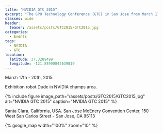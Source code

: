 ```yaml
---
title: "NVIDIA GTC 2015"
excerpt: "The GPU Technology Conference (GTC) in San Jose from March 17th to 20th, 2015"
classes: wide
header:
  teaser: /assets/posts/GTC2015/GTC2015.jpg
categories:
  - Events
tags:
  - NVIDIA
  - GTC
location:
  latitude: 37.3289499
  longitude: -121.88900842639819
---
```


March 17th - 20th, 2015

Exhibition robot Dude in NVIDIA champs area.

{% include figure image_path="/assets/posts/GTC2015/GTC2015.jpg" alt="NVIDIA GTC 2015" caption="NVIDIA GTC 2015" %}

Santa Clara, California, USA. San Jose McEnery Convention Center, 150 West San Carlos Street - San Jose, CA 95113

{% google_map width="100%" zoom="10" %}